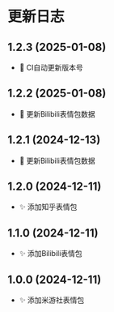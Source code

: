 # 更新日志

## 1.2.3 (2025-01-08)

- 🍱 CI自动更新版本号

## 1.2.2 (2025-01-08)

- 🍱 更新Bilibili表情包数据

## 1.2.1 (2024-12-13)

- 🍱 更新Bilibili表情包数据

## 1.2.0 (2024-12-11)

- ✨ 添加知乎表情包

## 1.1.0 (2024-12-11)

- ✨ 添加Bilibili表情包

## 1.0.0 (2024-12-11)

- ✨ 添加米游社表情包
